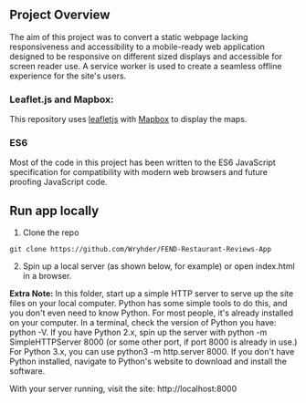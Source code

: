 ## Project Overview

The aim of this project was to convert a static webpage lacking responsiveness and accessibility to a mobile-ready web application designed to be responsive on different sized displays and accessible for screen reader use. A service worker is used to create a seamless offline experience for the site's users.

### Leaflet.js and Mapbox:

This repository uses [leafletjs](https://leafletjs.com/) with [Mapbox](https://www.mapbox.com/) to display the maps.

### ES6

Most of the code in this project has been written to the ES6 JavaScript specification for compatibility with modern web browsers and future proofing JavaScript code.

## Run app locally
1. Clone the repo
```
git clone https://github.com/Wryhder/FEND-Restaurant-Reviews-App
```
2. Spin up a local server (as shown below, for example) or open index.html in a browser.

**Extra Note:**
In this folder, start up a simple HTTP server to serve up the site files on your local computer. Python has some simple tools to do this, and you don't even need to know Python. For most people, it's already installed on your computer.
In a terminal, check the version of Python you have: python -V. If you have Python 2.x, spin up the server with python -m SimpleHTTPServer 8000 (or some other port, if port 8000 is already in use.) For Python 3.x, you can use python3 -m http.server 8000. If you don't have Python installed, navigate to Python's website to download and install the software.

With your server running, visit the site: http://localhost:8000



